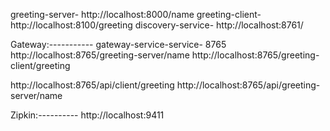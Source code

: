 greeting-server- http://localhost:8000/name
greeting-client-  http://localhost:8100/greeting
discovery-service- http://localhost:8761/

Gateway:-----------
gateway-service-service- 8765
http://localhost:8765/greeting-server/name
http://localhost:8765/greeting-client/greeting

http://localhost:8765/api/client/greeting
http://localhost:8765/api/greeting-server/name

Zipkin:----------
http://localhost:9411